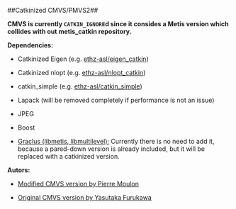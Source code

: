 ##Catkinized CMVS/PMVS2##

**CMVS is currently ```CATKIN_IGNORE```d since it consides a Metis version which collides with out metis_catkin repository.**

**Dependencies:**

* Catkinized Eigen (e.g. [ethz-asl/eigen_catkin](https://github.com/ethz-asl/eigen_catkin))

* Catkinized nlopt (e.g. [ethz-asl/nlopt_catkin](https://github.com/ethz-asl/nlopt))

* catkin_simple (e.g. [ethz-asl/catkin_simple](https://github.com/ethz-asl/catkin_simple))

* Lapack (will be removed completely if performance is not an issue)

* JPEG

* Boost

* [Graclus (libmetis, libmultilevel):](http://www.cs.utexas.edu/users/dml/Software/graclus.html) Currently there is no need to add it, because a pared-down version is already included, but it will be replaced with a catkinized version.



**Autors:**

* [Modified CMVS version by Pierre Moulon](https://github.com/pmoulon/CMVS-PMVS)

* [Original CMVS version by Yasutaka Furukawa](http://www.di.ens.fr/cmvs/)
